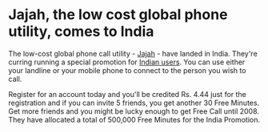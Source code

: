 # Jajah, the low cost global phone utility, comes to India

The low-cost global phone call utility - <a href="http://www.jajah.com/">Jajah</a> - have landed in India. They're curring running a special promotion for <a href="http://www.jajahindia.com/">Indian users</a>. You can use either your landline or your mobile phone to connect to the person you wish to call.

Register for an account today and you'll be credited Rs. 4.44 just for the registration and if you can invite 5 friends, you get another 30 Free Minutes. Get more friends and you might be lucky enough to get Free Call until 2008. They have allocated a total of 500,000 Free Minutes for the India Promotion.